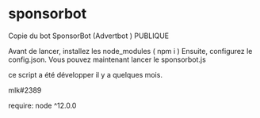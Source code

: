 # sponsorbot
Copie du bot SponsorBot (Advertbot ) PUBLIQUE


Avant de lancer, installez les node_modules ( npm i )
Ensuite, configurez le config.json.
Vous pouvez maintenant lancer le sponsorbot.js

ce script a été développer il y a quelques mois.

mlk#2389

require:
node ^12.0.0
